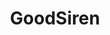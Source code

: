 ---
title: GoodSiren
crosslinks:
- SexyTummies
- gonewild
- freshfromtheshower
- TittyDrop
- showergirls
---